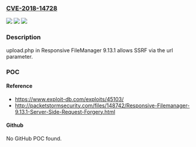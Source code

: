 ### [CVE-2018-14728](https://cve.mitre.org/cgi-bin/cvename.cgi?name=CVE-2018-14728)
![](https://img.shields.io/static/v1?label=Product&message=n%2Fa&color=blue)
![](https://img.shields.io/static/v1?label=Version&message=n%2Fa&color=blue)
![](https://img.shields.io/static/v1?label=Vulnerability&message=n%2Fa&color=brighgreen)

### Description

upload.php in Responsive FileManager 9.13.1 allows SSRF via the url parameter.

### POC

#### Reference
- https://www.exploit-db.com/exploits/45103/
- http://packetstormsecurity.com/files/148742/Responsive-Filemanager-9.13.1-Server-Side-Request-Forgery.html

#### Github
No GitHub POC found.

